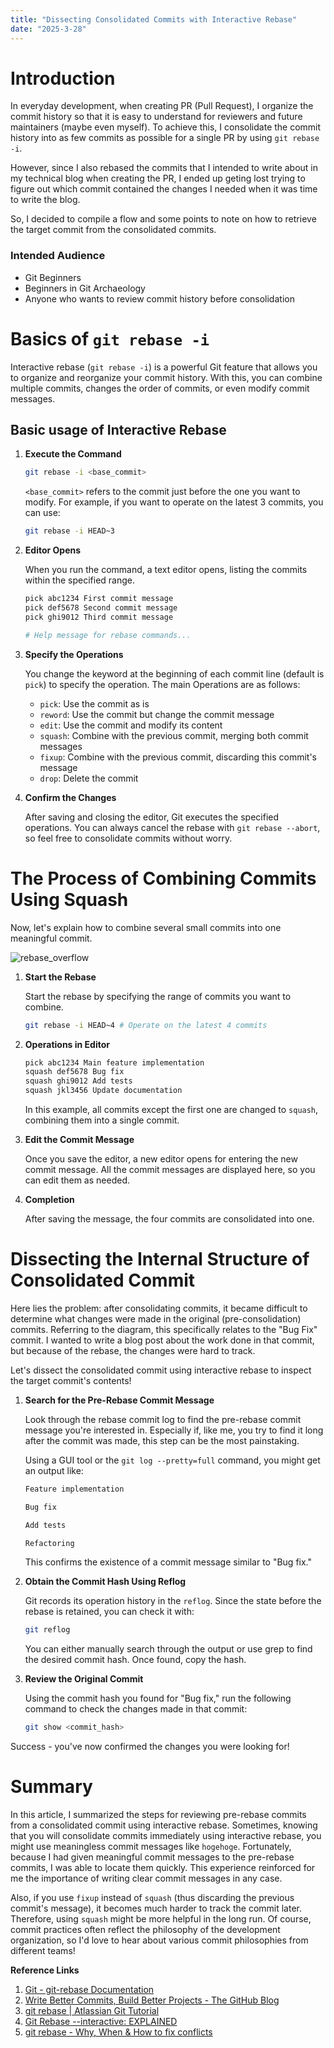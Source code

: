 ```yaml
---
title: "Dissecting Consolidated Commits with Interactive Rebase"
date: "2025-3-28"
---
```


# Introduction
In everyday development, when creating PR (Pull Request), I organize the commit history so that it is easy to understand for reviewers and future maintainers (maybe even myself). To achieve this, I consolidate the commit history into as few commits as possible for a single PR by using `git rebase -i`.

However, since I also rebased the commits that I intended to write about in my technical blog when creating the PR, I ended up geting lost trying to figure out which commit contained the changes I needed when it was time to write the blog.

So, I decided to compile a flow and some points to note on how to retrieve the target commit from the consolidated commits.

### Intended Audience
- Git Beginners
- Beginners in Git Archaeology
- Anyone who wants to review commit history before consolidation

# Basics of `git rebase -i`
Interactive rebase (`git rebase -i`) is a powerful Git feature that allows you to organize and reorganize your commit history. With this, you can combine multiple commits, changes the order of commits, or even modify commit messages.

## Basic usage of Interactive Rebase
1. **Execute the Command**

    ```bash
    git rebase -i <base_commit>
    ```
    `<base_commit>` refers to the commit just before the one you want to modify. For example, if you want to operate on the latest 3 commits, you can use:
    ```bash
    git rebase -i HEAD~3
    ```

2. **Editor Opens**

    When you run the command, a text editor opens, listing the commits within the specified range.
    ```bash
    pick abc1234 First commit message
    pick def5678 Second commit message
    pick ghi9012 Third commit message

    # Help message for rebase commands...
    ```

3. **Specify the Operations**

    You change the keyword at the beginning of each commit line (default is `pick`) to specify the operation. The main Operations are as follows:
    - `pick`: Use the commit as is
    - `reword`: Use the commit but change the commit message
    - `edit`: Use the commit and modify its content
    - `squash`: Combine with the previous commit, merging both commit messages
    - `fixup`: Combine with the previous commit, discarding this commit's message
    - `drop`: Delete the commit

4. **Confirm the Changes**

    After saving and closing the editor, Git executes the specified operations. You can always cancel the rebase with `git rebase --abort`, so feel free to consolidate commits without worry.

# The Process of Combining Commits Using Squash
Now, let's explain how to combine several small commits into one meaningful commit.

![rebase_overflow](/images/blogs/5/rebase_overflow.png)

1. **Start the Rebase**

    Start the rebase by specifying the range of commits you want to combine.
    ```bash
    git rebase -i HEAD~4 # Operate on the latest 4 commits
    ```

2. **Operations in Editor**

    ```bash
    pick abc1234 Main feature implementation
    squash def5678 Bug fix
    squash ghi9012 Add tests
    squash jkl3456 Update documentation
    ```
    In this example, all commits except the first one are changed to `squash`, combining them into a single commit.

3. **Edit the Commit Message**

    Once you save the editor, a new editor opens for entering the new commit message. All the commit messages are displayed here, so you can edit them as needed.
4. **Completion**

    After saving the message, the four commits are consolidated into one.

# Dissecting the Internal Structure of Consolidated Commit
Here lies the problem: after consolidating commits, it became difficult to determine what changes were made in the original (pre-consolidation) commits. Referring to the diagram, this specifically relates to the "Bug Fix" commit. I wanted to write a blog post about the work done in that commit, but because of the rebase, the changes were hard to track.

Let's dissect the consolidated commit using interactive rebase to inspect the target commit's contents!

1. **Search for the Pre-Rebase Commit Message**

    Look through the rebase commit log to find the pre-rebase commit message you're interested in. Especially if, like me, you try to find it  long after the commit was made, this step can be the most painstaking.

    Using a GUI tool or the `git log --pretty=full` command, you might get an output like:
    ```bash
    Feature implementation

    Bug fix

    Add tests

    Refactoring
    ```
    This confirms the existence of a commit message similar to "Bug fix."

2. **Obtain the Commit Hash Using Reflog**

    Git records its operation history in the `reflog`. Since the state before the rebase is retained, you can check it with:
    ```bash
    git reflog
    ```
    You can either manually search through the output or use grep to find the desired commit hash. Once found, copy the hash.

3. **Review the Original Commit**

    Using the commit hash you found for "Bug fix," run the following command to check the changes made in that commit:
    ```bash
    git show <commit_hash>
    ```

Success - you've now confirmed the changes you were looking for!

# Summary
In this article, I summarized the steps for reviewing pre-rebase commits from a consolidated commit using interactive rebase. Sometimes, knowing that you will consolidate commits immediately using interactive rebase, you might use meaningless commit messages like `hogehoge`. Fortunately, because I had given meaningful commit messages to the pre-rebase commits, I was able to locate them quickly. This experience reinforced for me the importance of writing clear commit messages in any case.

Also, if you use `fixup` instead of `squash` (thus discarding the previous commit's message), it becomes much harder to track the commit later. Therefore, using `squash` might be more helpful in the long run. Of course, commit practices often reflect the philosophy of the development organization, so I'd love to hear about various commit philosophies from different teams!

**Reference Links**
1. [Git - git-rebase Documentation](https://git-scm.com/docs/git-rebase)
2. [Write Better Commits, Build Better Projects - The GitHub Blog](https://github.blog/developer-skills/github/write-better-commits-build-better-projects/)
3. [git rebase | Atlassian Git Tutorial](https://www.atlassian.com/git/tutorials/rewriting-history/git-rebase)
4. [Git Rebase --interactive: EXPLAINED](https://www.youtube.com/watch?v=H7RFt0Pxxp8)
5. [git rebase - Why, When & How to fix conflicts](https://www.youtube.com/watch?v=DkWDHzmMvyg)